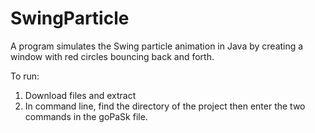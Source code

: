 # SwingParticle

A program simulates the Swing particle animation in Java by creating a window with red circles bouncing back and forth.

To run: 
1. Download files and extract
2. In command line, find the directory of the project then enter the two commands in the goPaSk file.

